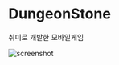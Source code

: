 # DungeonStone
취미로 개발한 모바일게임

![screenshot](https://user-images.githubusercontent.com/68174637/87870163-9782a400-c9e0-11ea-9eaa-14dada496123.PNG)
